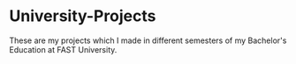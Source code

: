 # University-Projects
These are my projects which I made in different semesters of my Bachelor's Education at FAST University.
